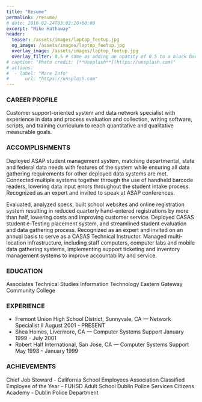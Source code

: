 ```yaml
---
title: "Resume"
permalink: /resume/
# date: 2016-02-24T03:02:20+00:00
excerpt: "Mike Hathaway"
header:
  teaser: /assets/images/laptop_feetup.jpg
  og_image: /assets/images/laptop_feetup.jpg
  overlay_image: /assets/images/laptop_feetup.jpg
  overlay_filter: 0.5 # same as adding an opacity of 0.5 to a black background
# caption: "Photo credit: [**Unsplash**](https://unsplash.com)"
# actions:
#  - label: "More Info"
#      url: "https://unsplash.com"
---
```


### CAREER PROFILE

Customer support-oriented system and data network specialist with experience in data and process evaluation and collection, writing software, scripts, and training curriculum to reach quantitative and qualitative measurable goals.

### ACCOMPLISHMENTS
Deployed ASAP student management system, matching departmental, state and federal data needs with features of the system while ensuring all data gathering requirements for other deployed data systems are met. Connected multiple systems together through the use of handheld barcode readers, lowering data input errors throughout the student intake process. Recognized as an expert and invited to speak at ASAP conferences.

Evaluated, analyzed specs, built school websites and online registration system resulting in reduced quarterly hand-entered registrations by more than half, lowering costs and improving customer service.
Deployed CASAS student e-Testing placement system, and streamlined student evaluation and data gathering process. Recognized as an expert and invited on an annual basis to serve as a CASAS Technical Instructor.
Managed multi-location infrastructure, including staff computers, computer labs and mobile data gathering systems, implementing support ticketing and inventory management systems to improve accountability and service.

### EDUCATION
Associates Technical Studies
Information Technology
Eastern Gateway Community College

### EXPERIENCE
* Fremont Union High School District, Sunnyvale, CA — Network Specialist II August 2001 - PRESENT
* Shea Homes, Livermore, CA — Computer Systems Support  January 1999 - July 2001
* Robert Half International, San Jose, CA — Computer Systems Support  May 1998 - January 1999

### ACHIEVEMENTS
Chief Job Steward - California School Employees Association
Classified Employee of the Year - FUHSD Adult School
Dublin Police Services Citizens Academy - Dublin Police Department

